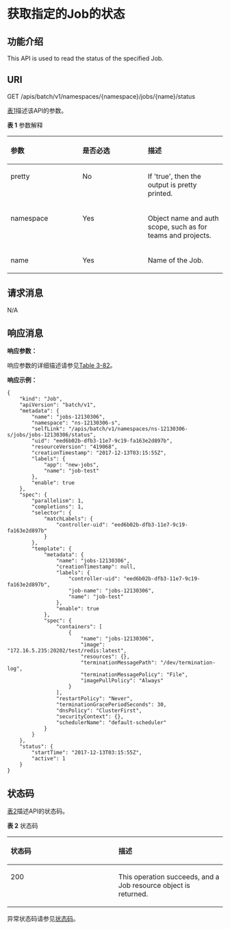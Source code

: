 # 获取指定的Job的状态<a name="cce_02_0161"></a>

## 功能介绍<a name="section872215"></a>

This API is used to read the status of the specified Job.

## URI<a name="section7849943"></a>

GET /apis/batch/v1/namespaces/\{namespace\}/jobs/\{name\}/status

[表1](#d0e41637)描述该API的参数。

**表 1**  参数解释

<a name="d0e41637"></a>
<table><thead align="left"><tr id="row38510554"><th class="cellrowborder" valign="top" width="33.33333333333333%" id="mcps1.2.4.1.1"><p id="p65652297517"><a name="p65652297517"></a><a name="p65652297517"></a>参数</p>
</th>
<th class="cellrowborder" valign="top" width="30.303030303030305%" id="mcps1.2.4.1.2"><p id="p165661629135114"><a name="p165661629135114"></a><a name="p165661629135114"></a>是否必选</p>
</th>
<th class="cellrowborder" valign="top" width="36.36363636363636%" id="mcps1.2.4.1.3"><p id="p14567629115114"><a name="p14567629115114"></a><a name="p14567629115114"></a>描述</p>
</th>
</tr>
</thead>
<tbody><tr id="row52377634"><td class="cellrowborder" valign="top" width="33.33333333333333%" headers="mcps1.2.4.1.1 "><p id="p14729974"><a name="p14729974"></a><a name="p14729974"></a>pretty</p>
</td>
<td class="cellrowborder" valign="top" width="30.303030303030305%" headers="mcps1.2.4.1.2 "><p id="p52277209"><a name="p52277209"></a><a name="p52277209"></a>No</p>
</td>
<td class="cellrowborder" valign="top" width="36.36363636363636%" headers="mcps1.2.4.1.3 "><p id="p6595574"><a name="p6595574"></a><a name="p6595574"></a>If 'true', then the output is pretty printed.</p>
</td>
</tr>
<tr id="row59360169"><td class="cellrowborder" valign="top" width="33.33333333333333%" headers="mcps1.2.4.1.1 "><p id="p43444365"><a name="p43444365"></a><a name="p43444365"></a>namespace</p>
</td>
<td class="cellrowborder" valign="top" width="30.303030303030305%" headers="mcps1.2.4.1.2 "><p id="p29332670"><a name="p29332670"></a><a name="p29332670"></a>Yes</p>
</td>
<td class="cellrowborder" valign="top" width="36.36363636363636%" headers="mcps1.2.4.1.3 "><p id="p27136035"><a name="p27136035"></a><a name="p27136035"></a>Object name and auth scope, such as for teams and projects.</p>
</td>
</tr>
<tr id="row42897724"><td class="cellrowborder" valign="top" width="33.33333333333333%" headers="mcps1.2.4.1.1 "><p id="p52163659"><a name="p52163659"></a><a name="p52163659"></a>name</p>
</td>
<td class="cellrowborder" valign="top" width="30.303030303030305%" headers="mcps1.2.4.1.2 "><p id="p64506883"><a name="p64506883"></a><a name="p64506883"></a>Yes</p>
</td>
<td class="cellrowborder" valign="top" width="36.36363636363636%" headers="mcps1.2.4.1.3 "><p id="p57675019"><a name="p57675019"></a><a name="p57675019"></a>Name of the Job.</p>
</td>
</tr>
</tbody>
</table>

## 请求消息<a name="section3540627"></a>

N/A

## 响应消息<a name="section31865643"></a>

**响应参数：**

响应参数的详细描述请参见[Table 3-82](响应数据结构.md#zh-cn_topic_0079614930_table52931650)。

**响应示例：**

```
{
    "kind": "Job",
    "apiVersion": "batch/v1",
    "metadata": {
        "name": "jobs-12130306",
        "namespace": "ns-12130306-s",
        "selfLink": "/apis/batch/v1/namespaces/ns-12130306-s/jobs/jobs-12130306/status",
        "uid": "eed6b02b-dfb3-11e7-9c19-fa163e2d897b",
        "resourceVersion": "419068",
        "creationTimestamp": "2017-12-13T03:15:55Z",
        "labels": {
            "app": "new-jobs",
            "name": "job-test"
        },
        "enable": true
    },
    "spec": {
        "parallelism": 1,
        "completions": 1,
        "selector": {
            "matchLabels": {
                "controller-uid": "eed6b02b-dfb3-11e7-9c19-fa163e2d897b"
            }
        },
        "template": {
            "metadata": {
                "name": "jobs-12130306",
                "creationTimestamp": null,
                "labels": {
                    "controller-uid": "eed6b02b-dfb3-11e7-9c19-fa163e2d897b",
                    "job-name": "jobs-12130306",
                    "name": "job-test"
                },
                "enable": true
            },
            "spec": {
                "containers": [
                    {
                        "name": "jobs-12130306",
                        "image": "172.16.5.235:20202/test/redis:latest",
                        "resources": {},
                        "terminationMessagePath": "/dev/termination-log",
                        "terminationMessagePolicy": "File",
                        "imagePullPolicy": "Always"
                    }
                ],
                "restartPolicy": "Never",
                "terminationGracePeriodSeconds": 30,
                "dnsPolicy": "ClusterFirst",
                "securityContext": {},
                "schedulerName": "default-scheduler"
            }
        }
    },
    "status": {
        "startTime": "2017-12-13T03:15:55Z",
        "active": 1
    }
}
```

## 状态码<a name="section18355338"></a>

[表2](#d0e41716)描述API的状态码。

**表 2**  状态码

<a name="d0e41716"></a>
<table><thead align="left"><tr id="row49104241"><th class="cellrowborder" valign="top" width="50%" id="mcps1.2.3.1.1"><p id="p18020555"><a name="p18020555"></a><a name="p18020555"></a>状态码</p>
</th>
<th class="cellrowborder" valign="top" width="50%" id="mcps1.2.3.1.2"><p id="p50378833"><a name="p50378833"></a><a name="p50378833"></a>描述</p>
</th>
</tr>
</thead>
<tbody><tr id="row54153709"><td class="cellrowborder" valign="top" width="50%" headers="mcps1.2.3.1.1 "><p id="p24374276"><a name="p24374276"></a><a name="p24374276"></a>200</p>
</td>
<td class="cellrowborder" valign="top" width="50%" headers="mcps1.2.3.1.2 "><p id="p28159360"><a name="p28159360"></a><a name="p28159360"></a>This operation succeeds, and a Job resource object is returned.</p>
</td>
</tr>
</tbody>
</table>

异常状态码请参见[状态码](状态码.md)。


